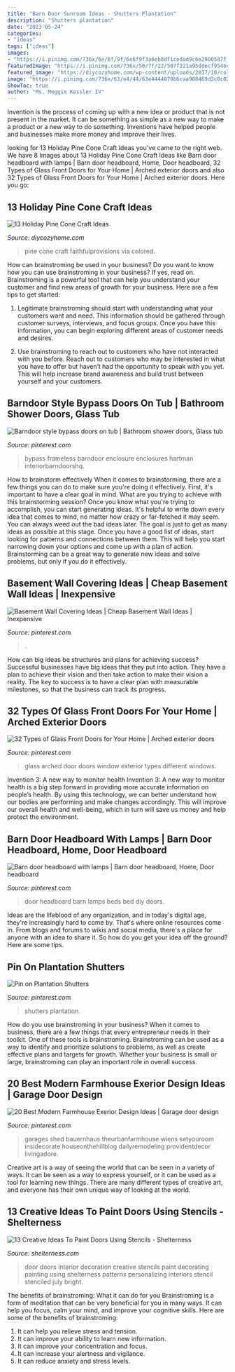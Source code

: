 ```yaml
---
title: "Barn Door Sunroom Ideas - Shutters Plantation"
description: "Shutters plantation"
date: "2023-05-24"
categories:
- "ideas"
tags: ["ideas"]
images:
- "https://i.pinimg.com/736x/6e/6f/9f/6e6f9f3a6eb8df1cedad9c6e2900587f.jpg"
featuredImage: "https://i.pinimg.com/736x/50/7f/22/507f221a95ddecf9546c5b4bafddcd85.jpg"
featured_image: "https://diycozyhome.com/wp-content/uploads/2017/10/colored-handing-pine-cone.jpg"
image: "https://i.pinimg.com/736x/63/e4/44/63e4444079b6caa908469d3c0c0240b2.jpg"
ShowToc: true
author: "Ms. Meggie Kessler IV"
---
```



Invention is the process of coming up with a new idea or product that is not present in the market. It can be something as simple as a new way to make a product or a new way to do something. Inventions have helped people and businesses make more money and improve their lives.

	

		
looking for 13 Holiday Pine Cone Craft Ideas you've came to the right web. We have 8 Images about 13 Holiday Pine Cone Craft Ideas like Barn door headboard with lamps | Barn door headboard, Home, Door headboard, 32 Types of Glass Front Doors for Your Home | Arched exterior doors and also 32 Types of Glass Front Doors for Your Home | Arched exterior doors. Here you go:
		
    
## 13 Holiday Pine Cone Craft Ideas

<img loading=lazy src="https://diycozyhome.com/wp-content/uploads/2017/10/colored-handing-pine-cone.jpg" onerror="this.onerror=null;this.src='https://tse3.mm.bing.net/th?id=OIP.tS95uz6_Zzv2tyRQ2DffwQHaLH&amp;pid=15.1';" alt="13 Holiday Pine Cone Craft Ideas">

_Source: diycozyhome.com_

>pine cone craft faithfulprovisions via colored. 

	

How can brainstroming be used in your business?
Do you want to know how you can use brainstroming in your business? If yes, read on. Brainstroming is a powerful tool that can help you understand your customer and find new areas of growth for your business. Here are a few tips to get started:
1. Legitimate brainstroming should start with understanding what your customers want and need. This information should be gathered through customer surveys, interviews, and focus groups. Once you have this information, you can begin exploring different areas of customer needs and desires.

2. Use brainstroming to reach out to customers who have not interacted with you before. Reach out to customers who may be interested in what you have to offer but haven’t had the opportunity to speak with you yet. This will help increase brand awareness and build trust between yourself and your customers.


    
## Barndoor Style Bypass Doors On Tub | Bathroom Shower Doors, Glass Tub

<img loading=lazy src="https://i.pinimg.com/736x/c1/cd/ee/c1cdeeba7df9eb7eb808d172342ed335.jpg" onerror="this.onerror=null;this.src='https://tse1.mm.bing.net/th?id=OIP.uF4LcRlr9EKhp2gr-b2sFQHaJ4&amp;pid=15.1';" alt="Barndoor style bypass doors on tub | Bathroom shower doors, Glass tub">

_Source: pinterest.com_

>bypass frameless barndoor enclosure enclosures hartman interiorbarndoorshq. 

	

How to brainstorm effectively
When it comes to brainstorming, there are a few things you can do to make sure you're doing it effectively. First, it's important to have a clear goal in mind. What are you trying to achieve with this brainstorming session? Once you know what you're trying to accomplish, you can start generating ideas. It's helpful to write down every idea that comes to mind, no matter how crazy or far-fetched it may seem. You can always weed out the bad ideas later. The goal is just to get as many ideas as possible at this stage. Once you have a good list of ideas, start looking for patterns and connections between them. This will help you start narrowing down your options and come up with a plan of action. Brainstorming can be a great way to generate new ideas and solve problems, but only if you do it effectively.

    
## Basement Wall Covering Ideas | Cheap Basement Wall Ideas | Inexpensive

<img loading=lazy src="https://i.pinimg.com/736x/63/e4/44/63e4444079b6caa908469d3c0c0240b2.jpg" onerror="this.onerror=null;this.src='https://tse1.mm.bing.net/th?id=OIP.SOC0aMX6kwVTgh5QQP0TCAAAAA&amp;pid=15.1';" alt="Basement Wall Covering Ideas | Cheap Basement Wall Ideas | Inexpensive">

_Source: pinterest.com_

>. 

	

How can big ideas be structures and plans for achieving success?
Successful businesses have big ideas that they put into action. They have a plan to achieve their vision and then take action to make their vision a reality. The key to success is to have a clear plan with measurable milestones, so that the business can track its progress.

    
## 32 Types Of Glass Front Doors For Your Home | Arched Exterior Doors

<img loading=lazy src="https://i.pinimg.com/736x/ac/8d/3a/ac8d3aa189fb0bd05a685b424e9cfd90.jpg" onerror="this.onerror=null;this.src='https://tse2.mm.bing.net/th?id=OIP.yNbGvQ-IJlxwwdkxDzXbUAHaLH&amp;pid=15.1';" alt="32 Types of Glass Front Doors for Your Home | Arched exterior doors">

_Source: pinterest.com_

>glass arched door doors window exterior types different windows. 

	

Invention 3: A new way to monitor health
Invention 3: A new way to monitor health is a big step forward in providing more accurate information on people’s health. By using this technology, we can better understand how our bodies are performing and make changes accordingly. This will improve our overall health and well-being, which in turn will save us money and help protect the environment.

    
## Barn Door Headboard With Lamps | Barn Door Headboard, Home, Door Headboard

<img loading=lazy src="https://i.pinimg.com/736x/ba/05/9f/ba059ff8c1ab17c92e7546f0effbe677.jpg" onerror="this.onerror=null;this.src='https://tse1.mm.bing.net/th?id=OIP.FJ1Up3Y6bAieehyaRJ7kJQHaJ3&amp;pid=15.1';" alt="Barn door headboard with lamps | Barn door headboard, Home, Door headboard">

_Source: pinterest.com_

>door headboard barn lamps beds bed diy doors. 

	

Ideas are the lifeblood of any organization, and in today's digital age, they're increasingly hard to come by. That's where online resources come in. From blogs and forums to wikis and social media, there's a place for anyone with an idea to share it. So how do you get your idea off the ground? Here are some tips.

    
## Pin On Plantation Shutters

<img loading=lazy src="https://i.pinimg.com/736x/50/7f/22/507f221a95ddecf9546c5b4bafddcd85.jpg" onerror="this.onerror=null;this.src='https://tse4.mm.bing.net/th?id=OIP.YLFenTlk62tIySHTiL493AAAAA&amp;pid=15.1';" alt="Pin on Plantation Shutters">

_Source: pinterest.com_

>shutters plantation. 

	

How do you use brainstroming in your business?
When it comes to business, there are a few things that every entrepreneur needs in their toolkit. One of these tools is brainstroming. Brainstroming can be used as a way to identify and prioritize solutions to problems, as well as create effective plans and targets for growth. Whether your business is small or large, brainstroming can play an important role in overall success.

    
## 20 Best Modern Farmhouse Exerior Design Ideas | Garage Door Design

<img loading=lazy src="https://i.pinimg.com/736x/6e/6f/9f/6e6f9f3a6eb8df1cedad9c6e2900587f.jpg" onerror="this.onerror=null;this.src='https://tse2.mm.bing.net/th?id=OIP.zumGLrT28nvTU3g9okUFSQHaLH&amp;pid=15.1';" alt="20 Best Modern Farmhouse Exerior Design Ideas | Garage door design">

_Source: pinterest.com_

>garages shed bauernhaus theurbanfarmhouse wiens setyouroom insidecorate houseonthehillblog dailyremodeling providentdecor livingadore. 

	

Creative art is a way of seeing the world that can be seen in a variety of ways. It can be seen as a way to express yourself, or it can be used as a tool for learning new things. There are many different types of creative art, and everyone has their own unique way of looking at the world.

    
## 13 Creative Ideas To Paint Doors Using Stencils - Shelterness

<img loading=lazy src="http://i.shelterness.com/decorating-doors-with-stencils-6.jpg" onerror="this.onerror=null;this.src='https://tse2.mm.bing.net/th?id=OIP.drVYAIkvCbb0LWTvdXAUdQAAAA&amp;pid=15.1';" alt="13 Creative Ideas To Paint Doors Using Stencils - Shelterness">

_Source: shelterness.com_

>door doors interior decoration creative stencils paint decorating painting using shelterness patterns personalizing interiors stencil stenciled july bright. 

	

The benefits of brainstroming: What it can do for you
Brainstroming is a form of meditation that can be very beneficial for you in many ways. It can help you focus, calm your mind, and improve your cognitive skills. Here are some of the benefits of brainstroming: 
1. It can help you relieve stress and tension.
2. It can improve your ability to learn new information.
3. It can improve your concentration and focus. 
4. It can increase your alertness and vigilance. 
5. It can reduce anxiety and stress levels.

